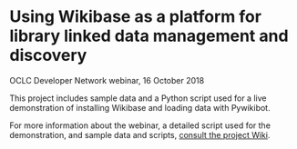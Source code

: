 # Using Wikibase as a platform for library linked data management and discovery

OCLC Developer Network webinar, 16 October 2018

This project includes sample data and a Python script used for a live demonstration of installing Wikibase and loading data with Pywikibot.  

For more information about the webinar, a detailed script used for the demonstration, and sample data and scripts, [consult the project Wiki](https://github.com/OCLC-Developer-Network/devconnect_2018_wikibase/wiki).
